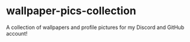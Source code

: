 # wallpaper-pics-collection
A collection of wallpapers and profile pictures for my Discord and GitHub account!
